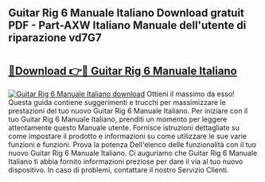 ## Guitar Rig 6 Manuale Italiano Download gratuit PDF - Part-AXW Italiano Manuale dell'utente di riparazione vd7G7

# <h2><a href="http://df94fq8.blite.top/?on=Guitar+Rig+6+Manuale+Italiano">🔗Download 👉🔴 Guitar Rig 6 Manuale Italiano</a></h2>

[![Guitar Rig 6 Manuale Italiano download](https://i.imgur.com/lujVjoI.png)](http://df94fq8.blite.top/?on=Guitar+Rig+6+Manuale+Italiano)
Ottieni il massimo da esso! Questa guida contiene suggerimenti e trucchi per massimizzare le prestazioni del tuo nuovo Guitar Rig 6 Manuale Italiano. Per iniziare con il tuo Guitar Rig 6 Manuale Italiano, prenditi un momento per leggere attentamente questo Manuale utente. Fornisce istruzioni dettagliate su come impostare il prodotto e informazioni su come utilizzare le sue varie funzioni e funzioni. Prova la potenza Dell'elenco delle funzionalità con il tuo nuovo Guitar Rig 6 Manuale Italiano. Ci auguriamo che Guitar Rig 6 Manuale Italiano ti abbia fornito informazioni preziose per dare il via al tuo nuovo dispositivo. In caso di problemi, contattare il nostro Servizio Clienti.
